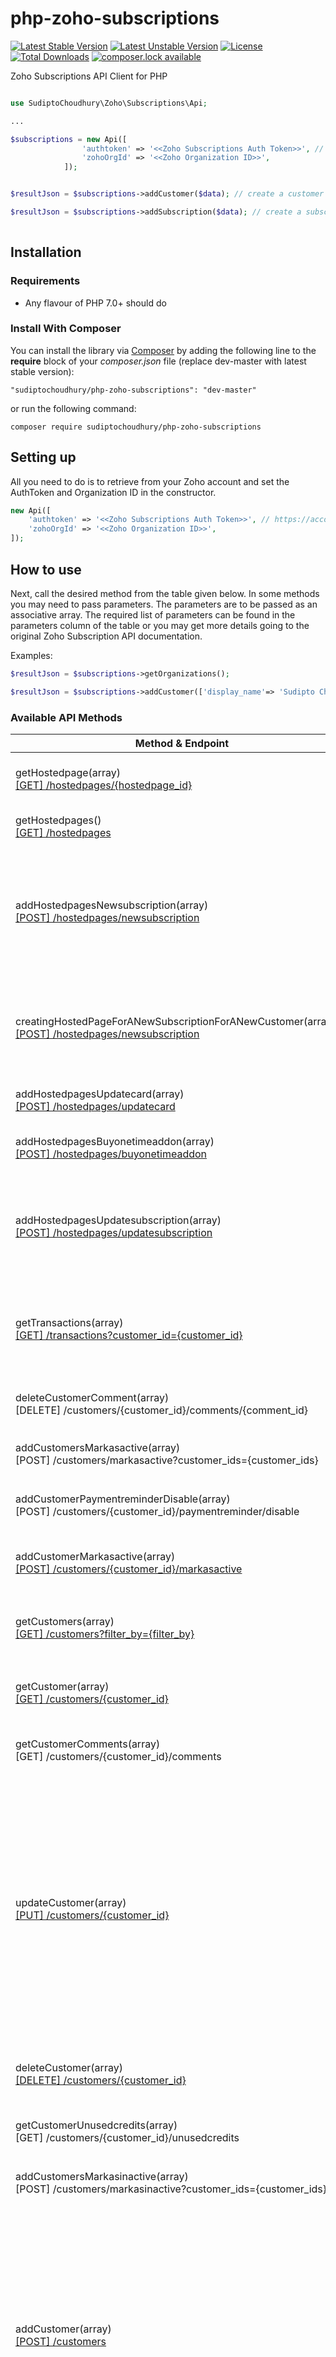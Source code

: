 # php-zoho-subscriptions

[![Latest Stable Version](https://poser.pugx.org/sudiptochoudhury/php-zoho-subscriptions/version)](https://packagist.org/packages/sudiptochoudhury/php-zoho-subscriptions)
[![Latest Unstable Version](https://poser.pugx.org/sudiptochoudhury/php-zoho-subscriptions/v/unstable)](//packagist.org/packages/sudiptochoudhury/php-zoho-subscriptions)
[![License](https://poser.pugx.org/sudiptochoudhury/php-zoho-subscriptions/license)](https://packagist.org/packages/sudiptochoudhury/php-zoho-subscriptions)
[![Total Downloads](https://poser.pugx.org/sudiptochoudhury/php-zoho-subscriptions/downloads)](https://packagist.org/packages/sudiptochoudhury/php-zoho-subscriptions)
[![composer.lock available](https://poser.pugx.org/sudiptochoudhury/php-zoho-subscriptions/composerlock)](https://packagist.org/packages/sudiptochoudhury/php-zoho-subscriptions)


Zoho Subscriptions API Client for PHP

```php

use SudiptoChoudhury\Zoho\Subscriptions\Api;

...

$subscriptions = new Api([
                'authtoken' => '<<Zoho Subscriptions Auth Token>>', // https://accounts.zoho.com/apiauthtoken/nb/create
                'zohoOrgId' => '<<Zoho Organization ID>>',
            ]);


$resultJson = $subscriptions->addCustomer($data); // create a customer

$resultJson = $subscriptions->addSubscription($data); // create a subscription
 
```
<a name="install"/>

## Installation

<a name="requirements"/>

### Requirements

- Any flavour of PHP 7.0+ should do

<a name="install-composer"/>

### Install With Composer

You can install the library via [Composer](http://getcomposer.org) by adding the following line to the 
**require** block of your *composer.json* file (replace dev-master with latest stable version):

````
"sudiptochoudhury/php-zoho-subscriptions": "dev-master"
````

or run the following command:

````
composer require sudiptochoudhury/php-zoho-subscriptions
````

<a name="setting-up"/>

## Setting up

All you need to do is to retrieve from your Zoho account and set the AuthToken and Organization ID in the constructor. 
````php
new Api([
    'authtoken' => '<<Zoho Subscriptions Auth Token>>', // https://accounts.zoho.com/apiauthtoken/nb/create
    'zohoOrgId' => '<<Zoho Organization ID>>',
]);
````

<a name="how-to"/>

## How to use

Next, call the desired method from the table given below. In some methods you may need to pass parameters. The parameters
are to be passed as an associative array. The required list of parameters can be found in the parameters column of the
table or you may get more details going to the original Zoho Subscription API documentation.

Examples:
````php
$resultJson = $subscriptions->getOrganizations(); 

$resultJson = $subscriptions->addCustomer(['display_name'=> 'Sudipto Choudhury', 'email'=> 'mail@sudipto.net']); // create a customer

````

### Available API Methods

| Method & Endpoint | Parameters | Description |
|-------------------|------------|-------------|
getHostedpage(array)<br/>[ \[GET\] /hostedpages/{hostedpage_id} ](https://zoho.com/subscriptions/api/v1/#retrieve-a-hosted-page) | hostedpage_id | *Getting the details of a particular hosted page*<br/>**PlaceHolder to replace** : `hostedpage_id`<br/>[API DOC](https://zoho.com/subscriptions/api/v1/#retrieve-a-hosted-page)<br/>[HELP DOC](http://zoho.com/subscriptions/help/hosted-pages.html) |
getHostedpages()<br/>[ \[GET\] /hostedpages ](https://zoho.com/subscriptions/api/v1/#list-of-hostedpages) |  | *Listing all the hostedpages*<br/>[API DOC](https://zoho.com/subscriptions/api/v1/#list-of-hostedpages)<br/>[HELP DOC](http://zoho.com/subscriptions/help/hosted-pages.html) |
addHostedpagesNewsubscription(array)<br/>[ \[POST\] /hostedpages/newsubscription ](https://zoho.com/subscriptions/api/v1/#create-a-subscription93) | customer_id<br/>contactpersons<br/>plan<br/>addons<br/>starts_at<br/>custom_fields<br/>coupon_code<br/>reference_id<br/>additional_param<br/>redirect_url | *Creating a hosted page for a new subscription for an existing customer*<br/>[API DOC](https://zoho.com/subscriptions/api/v1/#create-a-subscription93)<br/>[HELP DOC](http://zoho.com/subscriptions/help/hosted-pages.html) |
creatingHostedPageForANewSubscriptionForANewCustomer(array)<br/>[ \[POST\] /hostedpages/newsubscription ](https://zoho.com/subscriptions/api/v1/#create-a-subscription93) | plan<br/>addons<br/>starts_at<br/>custom_fields<br/>coupon_code<br/>reference_id<br/>additional_param<br/>redirect_url | *Creating a hosted page for a new subscription for a new customer*<br/>[API DOC](https://zoho.com/subscriptions/api/v1/#create-a-subscription93)<br/>[HELP DOC](http://zoho.com/subscriptions/help/hosted-pages.html) |
addHostedpagesUpdatecard(array)<br/>[ \[POST\] /hostedpages/updatecard ](https://zoho.com/subscriptions/api/v1/#create-a-subscription93) | subscription_id<br/>additional_param<br/>redirect_url | *Creating a hosted page for updating a card linked to a specific subscription*<br/>[API DOC](https://zoho.com/subscriptions/api/v1/#create-a-subscription93)<br/>[HELP DOC](http://zoho.com/subscriptions/help/hosted-pages.html) |
addHostedpagesBuyonetimeaddon(array)<br/>[ \[POST\] /hostedpages/buyonetimeaddon ](https://www.zoho.com/subscriptions/api/v1/#buy-one-time-addon-for-a-subscription) | subscription_id<br/>addons<br/>additional_param<br/>redirect_url | *Creating a hosted page for onetime addon purchase*<br/>[API DOC](https://www.zoho.com/subscriptions/api/v1/#buy-one-time-addon-for-a-subscription)<br/>[HELP DOC](http://zoho.com/subscriptions/help/hosted-pages.html) |
addHostedpagesUpdatesubscription(array)<br/>[ \[POST\] /hostedpages/updatesubscription ](https://www.zoho.com/subscriptions/api/v1/#update-a-subscription100) | subscription_id<br/>contactpersons<br/>plan<br/>addons<br/>reference_id<br/>starts_at<br/>additional_param<br/>redirect_url | *Creating a hosted page for updating an existing subscription*<br/>[API DOC](https://www.zoho.com/subscriptions/api/v1/#update-a-subscription100)<br/>[HELP DOC](http://zoho.com/subscriptions/help/hosted-pages.html) |
getTransactions(array)<br/>[ \[GET\] /transactions?customer_id={customer_id} ](https://www.zoho.com/subscriptions/api/v1/#Customers_List_Of_transactions) | customer_id | *List all transactions of a particular customer*<br/>**Allowed parameters and its allowed values** :<br/> 1)`filter_by` : TransactionType.(All\|INVOICE\|PAYMENT\|CREDIT\|REFUND)<br/> 2)`customer_id` : Customer ID of the customer<br/>**PlaceHolder to replace** : <br/> `customer_id`<br/>[API DOC](https://www.zoho.com/subscriptions/api/v1/#Customers_List_Of_transactions)<br/>[HELP DOC](https://www.zoho.com/subscriptions/help/trans-overview.html) |
deleteCustomerComment(array)<br/> \[DELETE\] /customers/{customer_id}/comments/{comment_id}  | customer_id<br/>comment_id | *Delete a particular customer comment.*<br/>**PlaceHolder to replace** : <br/> `customer_id`<br/> `comment_id` |
addCustomersMarkasactive(array)<br/> \[POST\] /customers/markasactive?customer_ids={customer_ids}  | customer_ids | *Bulk marking multiple customers as active*<br/>**Placeholders to replace** : <br/> `customer_ids`<br/>`customer_ids` should be replaced by customer id's seperated by comma |
addCustomerPaymentreminderDisable(array)<br/> \[POST\] /customers/{customer_id}/paymentreminder/disable  | customer_id | *Disabling payment reminder for a particular customer*<br/>**Placeholders to replace** : <br/> <br/> `customer_id` |
addCustomerMarkasactive(array)<br/>[ \[POST\] /customers/{customer_id}/markasactive ](https://www.zoho.com/subscriptions/api/v1/#Customers_Mark_as_active) | customer_id | *Marking a particular customer as active*<br/>**Placeholders to replace** : <br/> `customer_id`<br/>[API DOC](https://www.zoho.com/subscriptions/api/v1/#Customers_Mark_as_active)<br/>[HELP DOC](https://www.zoho.com/subscriptions/help/customer.html#make-customer-inactive) |
getCustomers(array)<br/>[ \[GET\] /customers?filter_by={filter_by} ](https://www.zoho.com/subscriptions/api/v1/#Customers_List_all_customers) | filter_by | *Retrieving details of all the customers*<br/>**Allowed parameters and its allowed values** :<br/> 1)`filter_by` : Status.(All\|Active\|Inactive\|Gapps\|Crm\|NonSubscribers\|PortalEnabled\|PortalDisabled)<br/>[API DOC](https://www.zoho.com/subscriptions/api/v1/#Customers_List_all_customers)<br/>[HELP DOC](http://zoho.com/subscriptions/help/customer.html) |
getCustomer(array)<br/>[ \[GET\] /customers/{customer_id} ](https://www.zoho.com/subscriptions/api/v1/#Customers_Retrieve_a_customer) | customer_id | *Retrieving details of a particular customer*<br/>**PlaceHolder to replace** : <br/> `customer_id`<br/>[API DOC](https://www.zoho.com/subscriptions/api/v1/#Customers_Retrieve_a_customer)<br/>[HELP DOC](http://zoho.com/subscriptions/help/customer.html) |
getCustomerComments(array)<br/> \[GET\] /customers/{customer_id}/comments  | customer_id | *Retrieving comments of a particular customer*<br/>**PlaceHolder to replace** : <br/> `customer_id`<br/>[HELP DOC](http://zoho.com/subscriptions/help/customer.html) |
updateCustomer(array)<br/>[ \[PUT\] /customers/{customer_id} ](https://www.zoho.com/subscriptions/api/v1/#Customers_Update_a_customer) | customer_id<br/>display_name<br/>salutation<br/>first_name<br/>last_name<br/>email<br/>company_name<br/>phone<br/>mobile<br/>website<br/>twitter<br/>facebook<br/>billing_address<br/>shipping_address<br/>currency_code<br/>notes<br/>payment_terms<br/>payment_terms_label<br/>ach_supported<br/>custom_fields<br/>default_templates | *Updating the details of a particular customer*<br/>**PlaceHolder to replace** : <br/> `customer_id`<br/>[API DOC](https://www.zoho.com/subscriptions/api/v1/#Customers_Update_a_customer)<br/>[HELP DOC](https://www.zoho.com/subscriptions/help/customer.html) |
deleteCustomer(array)<br/>[ \[DELETE\] /customers/{customer_id} ](https://www.zoho.com/subscriptions/api/v1/#Customers_Delete_a_customer) | customer_id | *Delete a particular customer.*<br/>**PlaceHolder to replace** : <br/> `customer_id`<br/>[API DOC](https://www.zoho.com/subscriptions/api/v1/#Customers_Delete_a_customer)<br/>[HELP DOC](https://www.zoho.com/subscriptions/help/customer.html#deleting-customer) |
getCustomerUnusedcredits(array)<br/> \[GET\] /customers/{customer_id}/unusedcredits  | customer_id | *Unused credit of a particular customer*<br/>**PlaceHolder to replace** : <br/> `customer_id`<br/>[HELP DOC](http://zoho.com/subscriptions/help/customer.html) |
addCustomersMarkasinactive(array)<br/> \[POST\] /customers/markasinactive?customer_ids={customer_ids}  | customer_ids | *Bulk marking multiple customers as inactive*<br/>**Placeholders to replace** : <br/> `customer_ids`<br/>`customer_ids` should be replaced by customer id's seperated by comma |
addCustomer(array)<br/>[ \[POST\] /customers ](https://www.zoho.com/subscriptions/api/v1/#Customers_Create_a_customer) | display_name<br/>salutation<br/>first_name<br/>last_name<br/>email<br/>company_name<br/>phone<br/>mobile<br/>website<br/>twitter<br/>facebook<br/>billing_address<br/>shipping_address<br/>currency_code<br/>notes<br/>payment_terms<br/>payment_terms_label<br/>ach_supported<br/>custom_fields<br/>default_templates | *Creating a new customer*<br/>[API DOC](https://www.zoho.com/subscriptions/api/v1/#Customers_Create_a_customer)<br/>[HELP DOC](https://www.zoho.com/subscriptions/help/customer.html#creating-customer) |
bulkDeleteCustomers(array)<br/> \[DELETE\] /customers?customer_ids={customer_ids}  | customer_ids | *Bulk deleting customers*<br/>**PlaceHolders to replace** : <br/> `customer_ids`<br/>`customer_ids` should be passed as a param. Make sure that the customer_ids are seperated by ,(comma)<br/>*Eg: customer_ids=112072000001700227,11207200001700228*<br/>[HELP DOC](https://www.zoho.com/subscriptions/help/customer.html#deleting-customer) |
addCustomerMarkasinactive(array)<br/>[ \[POST\] /customers/{customer_id}/markasinactive ](https://www.zoho.com/subscriptions/api/v1/#Customers_Mark_as_inactive) | customer_id | *Marking a particular customer as inactive*<br/>**Placeholders to replace** : <br/> `customer_id`<br/>[API DOC](https://www.zoho.com/subscriptions/api/v1/#Customers_Mark_as_inactive)<br/>[HELP DOC](https://www.zoho.com/subscriptions/help/customer.html#make-customer-inactive) |
addCustomerPaymentreminderEnable(array)<br/> \[POST\] /customers/{customer_id}/paymentreminder/enable  | customer_id | *Enabling payment reminder for a particular customer*<br/>**Placeholders to replace** : <br/> `customer_id` |
deleteCustomerAddress(array)<br/> \[DELETE\] /customers/{customer_id}/address/{address_id}  | customer_id<br/>address_id | *Delete an existing customer's address.*<br/>**PlaceHolder to replace** : <br/> `customer_id`<br/> `address_id` |
deleteCustomerPaypalaccount(array)<br/> \[DELETE\] /customers/{customer_id}/paypalaccounts/{paypal_id}  | customer_id<br/>paypal_id | *To delete a particular PayPal account of a particular customer*<br/>**PlaceHolders to replace** : <br/> `customer_id`<br/> `paypal_id` |
deleteProduct(array)<br/>[ \[DELETE\] /products/{product_id} ](https://www.zoho.com/subscriptions/api/v1/#Products_Delete_a_product) | product_id | *Delete an existing product.*<br/>**PlaceHolder to replace** : <br/> `product_id`<br/>[API DOC](https://www.zoho.com/subscriptions/api/v1/#Products_Delete_a_product)<br/>[HELP DOC](https://www.zoho.com/subscriptions/help/product.html#delete-product) |
updateProduct(array)<br/>[ \[PUT\] /products/{product_id} ](https://www.zoho.com/subscriptions/api/v1/#Products_Update_a_product) | product_id<br/>name<br/>description<br/>email_ids<br/>redirect_url | *Updating the details of a particular product*<br/>**PlaceHolder to replace** : <br/> `product_id`<br/>[API DOC](https://www.zoho.com/subscriptions/api/v1/#Products_Update_a_product)<br/>[HELP DOC](https://www.zoho.com/subscriptions/help/product.html#edit-product) |
addProduct(array)<br/>[ \[POST\] /products ](https://www.zoho.com/subscriptions/api/v1/#Products_Create_a_product) | name<br/>description<br/>email_ids<br/>redirect_url | *Creating a new product*<br/>[API DOC](https://www.zoho.com/subscriptions/api/v1/#Products_Create_a_product)<br/>[HELP DOC](https://www.zoho.com/subscriptions/help/product.html#create-product) |
getProduct(array)<br/>[ \[GET\] /products/{product_id}?showchild={showchild} ](https://www.zoho.com/subscriptions/api/v1/#Products_Retrieve_a_product) | product_id<br/>showchild | *Retreiving details of a product*<br/>**Placeholders to be replaced** : <br/> `product_id`<br/>**Allowed parameters and its allowed values** :<br/> 1)`show_child` : true\|false<br/>If show_child paramter is provided, all the plans, add-ons, couopons created under the product will be retreived.<br/>[API DOC](https://www.zoho.com/subscriptions/api/v1/#Products_Retrieve_a_product)<br/>[HELP DOC](https://www.zoho.com/subscriptions/help/product.html) |
addProductMarkasinactive(array)<br/>[ \[POST\] /products/{product_id}/markasinactive ](https://www.zoho.com/subscriptions/api/v1/#Products_Mark_as_active) | product_id | *Marking a particular product as active*<br/>**Placeholders to replace** : <br/> `product_id`<br/>[API DOC](https://www.zoho.com/subscriptions/api/v1/#Products_Mark_as_active)<br/>[HELP DOC](http://zoho.com/subscriptions/help/product.html) |
getProducts(array)<br/>[ \[GET\] /products?filter_by={filter_by} ](https://www.zoho.com/subscriptions/api/v1/#Products_List_of_all_products) | filter_by | *List of all Products*<br/>**Allowed parameters and its allowed values** :<br/> 1)`filter_by` : ProductStatus.(All\|ACTIVE\|INACTIVE\|search)<br/>[API DOC](https://www.zoho.com/subscriptions/api/v1/#Products_List_of_all_products)<br/>[HELP DOC](http://zoho.com/subscriptions/help/product.html) |
markAProductAsInactive(array)<br/>[ \[POST\] /products/{product_id}/markasinactive ](https://www.zoho.com/subscriptions/api/v1/#Products_Mark_as_inactive) | product_id | *Marking a particular product as inactive*<br/>**Placeholders to replace** : <br/> `product_id`<br/>[API DOC](https://www.zoho.com/subscriptions/api/v1/#Products_Mark_as_inactive)<br/>[HELP DOC](https://www.zoho.com/subscriptions/help/product.html#make-product-inactive) |
deleteSalesperson(array)<br/> \[DELETE\] /salespersons/{salesperson_id}  | salesperson_id | *Delete an existing salesperson*<br/>**PlaceHolders to be replaced :**<br/> `salesperson_id` |
bulkDeleteSalesperons(array)<br/> \[DELETE\] /salespersons?salesperson_ids={salesperson_ids}  | salesperson_ids | *Bulk delete multiple sales persons*<br/>**PlaceHolders to be replaced : **<br/> `salesperson_ids`<br/>`salesperson_ids` should be replaced by sales person ids seperated by commas(,) |
getSalespersons()<br/> \[GET\] /salespersons  |  | *List details of all sales person* |
deleteCreditnoteRefund(array)<br/> \[DELETE\] /creditnotes/{creditnote_id}/refunds/{refund_id}  | creditnote_id<br/>refund_id | *Delete an existing credit note refund*<br/>**PlaceHolder to replace** : <br/> `creditnote_id`<br/> `refund_id` |
deleteCreditnote(array)<br/>[ \[DELETE\] /creditnotes/{creditnote_id} ](https://www.zoho.com/subscriptions/api/v1/#Credit-Notes_Delete_a_credit_note) | creditnote_id | *Delete an existing credit note*<br/>**PlaceHolder to replace** : <br/> `creditnote_id`<br/>[API DOC](https://www.zoho.com/subscriptions/api/v1/#Credit-Notes_Delete_a_credit_note) |
deleteCreditnoteComment(array)<br/> \[DELETE\] /creditnotes/{creditnote_id}/comments/{comment_id}  | creditnote_id<br/>comment_id | *Delete a comment for a credit note*<br/>**PlaceHolder to replace** : <br/> `creditnote_id`<br/> `comment_id` |
getCreditnotesRefund(array)<br/>[ \[GET\] /creditnotes/refunds/{refund_id} ](https://www.zoho.com/subscriptions/api/v1/#retrieve-refund-details) | refund_id | *Details of an existing refund*<br/>**Placeholders to replace** : <br/> `refund_id`<br/>[API DOC](https://www.zoho.com/subscriptions/api/v1/#retrieve-refund-details) |
addCreditnoteRefunds(array)<br/> \[POST\] /creditnotes/{creditnote_id}/refunds  | creditnote_id<br/>amount<br/>description | *Refund an existing credit note*<br/>**PlaceHolder to replace** : <br/> `creditnote_id`<br/>[HELP DOC](https://www.zoho.com/subscriptions/help/trans-creditnote.html#refund) |
deleteCreditnoteInvoice(array)<br/> \[DELETE\] /creditnotes/{creditnote_id}/invoices/{creditnote_invoice_id}  | creditnote_id<br/>creditnote_invoice_id | *Delete the credits applied to invoices*<br/>**PlaceHolder to replace** : <br/> `creditnote_id`<br/> `creditnote_invoice_id` |
addCreditnoteInvoices(array)<br/> \[POST\] /creditnotes/{creditnote_id}/invoices  | creditnote_id<br/>invoices | *Apply credits from credit note to invoices*<br/>**PlaceHolders to be replaced :**<br/> `creditnote_id` |
addInvoiceEmail(array)<br/> \[POST\] /invoices/{creditnote_id}/email  | creditnote_id<br/>to_mail_ids<br/>cc_mail_ids<br/>subject<br/>body | *Email a particular credit note*<br/>**Placeholders to replace** : <br/> `creditnote_id` |
addCreditnoteConverttoopen(array)<br/>[ \[POST\] /creditnotes/{creditnote_id}/converttoopen ](https://www.zoho.com/subscriptions/api/v1/#Credit-Notes_Open_a_voided_credit_note) | creditnote_id | *Convert a voided credit note to open*<br/>**PlaceHolder to replace** : <br/> `creditnote_id`<br/>[API DOC](https://www.zoho.com/subscriptions/api/v1/#Credit-Notes_Open_a_voided_credit_note) |
addCreditnoteVoid(array)<br/>[ \[POST\] /creditnotes/{creditnote_id}/void ](https://www.zoho.com/subscriptions/api/v1/#Credit-Notes_Void_a_credit_note) | creditnote_id | *Void an existing credit note for a particular customer*<br/>**PlaceHolder to replace** : <br/> `creditnote_id`<br/>[API DOC](https://www.zoho.com/subscriptions/api/v1/#Credit-Notes_Void_a_credit_note) |
getCreditnote(array)<br/>[ \[GET\] /creditnotes/{creditnotes_id} ](https://www.zoho.com/subscriptions/api/v1/#Credit-Notes_Retreive_a_credit_note) | creditnotes_id | *Retrieve an existing credit note*<br/>**PlaceHolder to replace** : <br/> `creditnote_id`<br/>[API DOC](https://www.zoho.com/subscriptions/api/v1/#Credit-Notes_Retreive_a_credit_note) |
addCreditnoteCustomfields(array)<br/> \[POST\] /creditnotes/{creditnote_id}/customfields  | creditnote_id<br/>custom_fields | *Updating custom fields for a credit note*<br/>*You can update custom fields only if they are configured*<br/>**Placeholders to replace** : <br/> `creditnote_id` |
addCreditnote(array)<br/>[ \[POST\] /creditnotes ](https://www.zoho.com/subscriptions/api/v1/#Credit-Notes_Create_a_credit_note) | customer_id<br/>contact_persons<br/>creditnote_number<br/>ignore_auto_number_generation<br/>reference_number<br/>date<br/>exchange_rate<br/>creditnote_items<br/>custom_fields<br/>notes<br/>terms<br/>template_id | *Creating a Credit note for particular customer*<br/>[API DOC](https://www.zoho.com/subscriptions/api/v1/#Credit-Notes_Create_a_credit_note)<br/>[HELP DOC](https://www.zoho.com/subscriptions/help/trans-creditnote.html#creditnote) |
bulkDeleteCreditnotes(array)<br/> \[DELETE\] /creditnotes?creditnote_ids={creditnote_ids}  | creditnote_ids | *Delete an existing credit note refund*<br/>**PlaceHolder to replace** : <br/> `creditnote_ids`<br/>`creditnote_ids` should be replaced by credit note ids seperated by commas(,) |
getPlans(array)<br/>[ \[GET\] /plans?product_id={product_id}&filter_by={filter_by} ](https://www.zoho.com/subscriptions/api/v1/#Plans_List_of_all_plans_of_a_product) | product_id<br/>filter_by | *Listing all the plans for a specific product*<br/>**Allowed parameters and its allowed values** :<br/> 1)`filter_by` : PlanStatus.(All\|ACTIVE\|INACTIVE\|search)<br/> 2)`product_id` : Product ID of a product. Allows to list all plans under the product.<br/> 3)`search_text` : Any text value. Allows to search plans matching the text provided.<br/>**PlaceHolders to replace** : <br/> `product_id`<br/>[API DOC](https://www.zoho.com/subscriptions/api/v1/#Plans_List_of_all_plans_of_a_product)<br/>[HELP DOC](http://zoho.com/subscriptions/help/plan.html) |
updatePlan(array)<br/>[ \[PUT\] /plans/{plan_code} ](https://www.zoho.com/subscriptions/api/v1/#Plans_Update_a_plan) | plan_code<br/>name<br/>recurring_price<br/>interval<br/>interval_unit<br/>billing_cycles<br/>trial_period<br/>setup_fee<br/>addons<br/>product_id<br/>account_id<br/>tax_id<br/>description | *Updating the details of a particular plan*<br/>**PlaceHolder to replace** : <br/> `plan_code`<br/>[API DOC](https://www.zoho.com/subscriptions/api/v1/#Plans_Update_a_plan)<br/>[HELP DOC](https://www.zoho.com/subscriptions/help/plan.html#edit-plan) |
addPlan(array)<br/>[ \[POST\] /plans ](https://www.zoho.com/subscriptions/api/v1/#Plans_Create_a_plan) | name<br/>plan_code<br/>product_id<br/>description<br/>interval<br/>interval_unit<br/>billing_cycles<br/>setup_price<br/>trial_period<br/>recurring_price<br/>account_id<br/>tax_id | *Creating a new plan*<br/>[API DOC](https://www.zoho.com/subscriptions/api/v1/#Plans_Create_a_plan)<br/>[HELP DOC](https://www.zoho.com/subscriptions/help/plan.html#create-plan) |
addPlanMarkasinactive(array)<br/>[ \[POST\] /plans/{plan_code}/markasinactive ](https://www.zoho.com/subscriptions/api/v1/#Plans_Mark_as_inactive) | plan_code | *Marking a plan as inactive*<br/>**Place Holders to replace** : <br/> ` plan_code `<br/>[API DOC](https://www.zoho.com/subscriptions/api/v1/#Plans_Mark_as_inactive)<br/>[HELP DOC](https://www.zoho.com/subscriptions/help/plan.html#make-plan-inactive) |
addPlanMarkasactive(array)<br/>[ \[POST\] /plans/{plan_code}/markasactive ](https://www.zoho.com/subscriptions/api/v1/#Plans_Mark_as_active) | plan_code | *Marking a plan as active*<br/>**Place Holders to replace** : <br/> ` plan_code `<br/>[API DOC](https://www.zoho.com/subscriptions/api/v1/#Plans_Mark_as_active)<br/>[HELP DOC](https://www.zoho.com/subscriptions/help/plan.html#make-plan-inactive) |
getPlan(array)<br/>[ \[GET\] /plans/{plan_code} ](https://www.zoho.com/subscriptions/api/v1/#Plans_Retrieve_a_plan) | plan_code | *Retreiving details of a particular plan*<br/>**PlaceHolder to replace** : <br/> `plan_code`<br/>[API DOC](https://www.zoho.com/subscriptions/api/v1/#Plans_Retrieve_a_plan)<br/>[HELP DOC](http://zoho.com/subscriptions/help/plan.html) |
deletePlan(array)<br/>[ \[DELETE\] /plans/{plan_code} ](https://www.zoho.com/subscriptions/api/v1/#Plans_Delete_a_plan) | plan_code | *Delete an existing plan. A plan can only be deleted if it has no transactions associated with it.*<br/>**PlaceHolder to replace** : <br/> `plan_code`<br/>[API DOC](https://www.zoho.com/subscriptions/api/v1/#Plans_Delete_a_plan)<br/>[HELP DOC](https://www.zoho.com/subscriptions/help/plan.html#delete-plan) |
listingAllPlans(array)<br/>[ \[GET\] /plans?filter_by={filter_by} ](https://www.zoho.com/subscriptions/api/v1/#Plans_List_all_plans) | filter_by | *Listing all the plans*<br/> <br/>**Allowed parameters and its allowed values** :<br/> 1)`filter_by` : PlanStatus.(All\|ACTIVE\|INACTIVE\|search)<br/> 2)`product_id` : Product ID of a product. Allows to list all plans under the product.<br/> 3)`search_text` : Any text value. Allows to search plans matching the text provided.<br/>[API DOC](https://www.zoho.com/subscriptions/api/v1/#Plans_List_all_plans)<br/>[HELP DOC](http://zoho.com/subscriptions/help/plan.html) |
addSubscriptionNotes(array)<br/>[ \[POST\] /subscriptions/{subscription_id}/notes ](https://www.zoho.com/subscriptions/api/v1/#Subscriptions_Add_a_note) | subscription_id<br/>description | *Notes related to a particular subscription can be added by any user at any time*<br/>**PlaceHolder to replace** : <br/> `subscription_id`<br/>[API DOC](https://www.zoho.com/subscriptions/api/v1/#Subscriptions_Add_a_note)<br/>[HELP DOC](http://zoho.com/subscriptions/help/subscription.html) |
addSubscriptionReactivate(array)<br/>[ \[POST\] /subscriptions/{subscription_id}/reactivate ](https://www.zoho.com/subscriptions/api/v1/#Subscriptions_Reactivate_subscription) | subscription_id | *Reactivating a subscription*<br/>*Only a subscription which is in **"non-renewing"** status can be reactivated*<br/>**PlaceHolder to replace** : <br/> `subscription_id`<br/>[API DOC](https://www.zoho.com/subscriptions/api/v1/#Subscriptions_Reactivate_subscription)<br/>[HELP DOC](http://zoho.com/subscriptions/help/subscription.html) |
deleteSubscriptionNote(array)<br/>[ \[DELETE\] /subscriptions/{subscription_id}/notes/{note_id} ](https://www.zoho.com/subscriptions/api/v1/#Subscriptions_Delete_a_note) | subscription_id<br/>note_id | *Delete a specific note associated to a particular subscription*<br/>**PlaceHolder to replace** : <br/> `subscription_id`<br/> `note_id`<br/>[API DOC](https://www.zoho.com/subscriptions/api/v1/#Subscriptions_Delete_a_note) |
addSubscription(array)<br/>[ \[POST\] /subscriptions ](https://www.zoho.com/subscriptions/api/v1/#Subscriptions_Create_a_subscription) | customer_id<br/>plan<br/>addons<br/>coupon_code<br/>payment_terms<br/>payment_terms_label<br/>starts_at<br/>exchange_rate<br/>salesperson_name<br/>reference_id<br/>custom_fields<br/>auto_collect<br/>card<br/>payment_gateways | *Creating an online subscription for an already existing customer*<br/>[API DOC](https://www.zoho.com/subscriptions/api/v1/#Subscriptions_Create_a_subscription)<br/>[HELP DOC](http://zoho.com/subscriptions/help/subscription.html) |
addSubscriptionsBulkcancel(array)<br/> \[POST\] /subscriptions/bulkcancel?subscription_ids={subscription_ids}  | subscription_ids | *Bulk cancelling multiple subscriptions*<br/>**You can only cancel 25 subscriptions at a time**<br/>**PlaceHolder to replace** : <br/> `subscription_ids`<br/>[HELP DOC](http://zoho.com/subscriptions/help/subscription.html) |
addSubscriptionLineitem(array)<br/>[ \[POST\] /subscriptions/{subscription_id}/lineitems/{plan_code} ](https://www.zoho.com/subscriptions/api/v1/#Subscriptions_Add_Edit_description_for_a_plan_in_line_items_list) | subscription_id<br/>plan_code<br/>description | *Add/Edit description to a particular plan in the line items list*<br/>**PlaceHolder to replace** : <br/> `subscription_id`<br/> `plan_code`<br/>[API DOC](https://www.zoho.com/subscriptions/api/v1/#Subscriptions_Add_Edit_description_for_a_plan_in_line_items_list)<br/>[HELP DOC](http://zoho.com/subscriptions/help/subscription.html) |
deleteSubscriptionCard(array)<br/>[ \[DELETE\] /subscriptions/{subscription_id}/card ](https://www.zoho.com/subscriptions/api/v1/#Subscriptions_Remove_Card) | subscription_id | *Delete a card associated with the subscription. Once removed, the subscription will become an offline subscription.*<br/>**PlaceHolder to replace** : <br/> `subscription_id`<br/>[API DOC](https://www.zoho.com/subscriptions/api/v1/#Subscriptions_Remove_Card) |
updateSubscription(array)<br/>[ \[PUT\] /subscriptions/{subscription_id} ](https://www.zoho.com/subscriptions/api/v1/#Subscriptions_Update_a_subscription) | subscription_id | *Updating the details of a particular subscription*<br/>**PlaceHolder to replace** : <br/> `subscription_id`<br/>[API DOC](https://www.zoho.com/subscriptions/api/v1/#Subscriptions_Update_a_subscription)<br/>[HELP DOC](http://zoho.com/subscriptions/help/subscription.html) |
addSubscriptionBankaccount(array)<br/> \[POST\] /subscriptions/{subscription_id}/bankaccount  | subscription_id<br/>auto_collect<br/>account_id | *Associate an existing bank account/Update to an existing bank account with a subscription*<br/>**PlaceHolder to replace** : <br/> `subscription_id`<br/>[HELP DOC](http://zoho.com/subscriptions/help/subscription.html) |
getSubscriptions(array)<br/>[ \[GET\] /subscriptions?filter_by={filter_by} ](https://www.zoho.com/subscriptions/api/v1/#Subscriptions_List_all_subscriptions) | filter_by | *Listing all the subscriptions*<br/>**Allowed parameters and its allowed values** :<br/> 1)`filter_by` : `SubscriptionStatus.(All\|IN_PROGRESS\|TRIAL\|FUTURE\|LIVE\|UNPAID\|PAST_DUE\|NON_RENEWING\|CANCELLED\|CANCELLED_FROM_DUNNING\|EXPIRED\|CREATION_FAILED\|TRIAL_EXPIRED\|CANCELLED_THIS_MONTH\|CANCELLED_LAST_MONTH\|ACTIVE)`<br/> `SubscriptionMode.(ONLINE\|OFFLINE)`<br/> 2)`customer_id` : Customer ID of a customer. Lists all invoices of a customer.<br/>[API DOC](https://www.zoho.com/subscriptions/api/v1/#Subscriptions_List_all_subscriptions)<br/>[HELP DOC](http://zoho.com/subscriptions/help/subscription.html) |
addSubscriptionAutocollect(array)<br/>[ \[POST\] /subscriptions/{subscription_id}/autocollect ](https://www.zoho.com/subscriptions/api/v1/#Subscriptions_Change_to_Online_Offline_mode) | subscription_id<br/>auto_collect | *Change a particular subscription to online mode*<br/>**PlaceHolder to replace** : <br/> `subscription_id`<br/>[API DOC](https://www.zoho.com/subscriptions/api/v1/#Subscriptions_Change_to_Online_Offline_mode)<br/>[HELP DOC](http://zoho.com/subscriptions/help/subscription.html) |
getSubscription(array)<br/>[ \[GET\] /subscriptions/{subscription_id} ](https://www.zoho.com/subscriptions/api/v1/#Subscriptions_Retrieve_a_subscription) | subscription_id | *Getting the details about a particular subscription*<br/>**PlaceHolder to replace** : <br/> `subscription_id`<br/>[API DOC](https://www.zoho.com/subscriptions/api/v1/#Subscriptions_Retrieve_a_subscription)<br/>[HELP DOC](http://zoho.com/subscriptions/help/subscription.html) |
addSubscriptionBuyonetimeaddon(array)<br/>[ \[POST\] /subscriptions/{subscription_id}/buyonetimeaddon ](https://www.zoho.com/subscriptions/api/v1/#Subscriptions_Buy_one-time_addon) | subscription_id<br/>addons<br/>exchange_rate<br/>coupon_code | *Include a one-time addon to a particular subscription*<br/>**PlaceHolder to replace** : <br/> `subscription_id`<br/>[API DOC](https://www.zoho.com/subscriptions/api/v1/#Subscriptions_Buy_one-time_addon)<br/>[HELP DOC](http://zoho.com/subscriptions/help/subscription.html) |
creatingAnOfflineSubscriptionForAnExistingCustomer(array)<br/>[ \[POST\] /subscriptions ](https://www.zoho.com/subscriptions/api/v1/#Subscriptions_Create_a_subscription) | customer_id<br/>plan<br/>addons<br/>coupon_code<br/>starts_at<br/>exchange_rate<br/>payment_terms<br/>payment_terms_label<br/>salesperson_name<br/>reference_id<br/>custom_fields<br/>auto_collect<br/>payment_gateways | *Creating an offline subscription for an already existing customer*<br/>[API DOC](https://www.zoho.com/subscriptions/api/v1/#Subscriptions_Create_a_subscription)<br/>[HELP DOC](http://zoho.com/subscriptions/help/subscription.html) |
addSubscriptionCoupon(array)<br/>[ \[POST\] /subscriptions/{subscription_id}/coupons/{coupon_code} ](https://www.zoho.com/subscriptions/api/v1/#Subscriptions_Associate_a_coupon) | subscription_id<br/>coupon_code | *Associating a coupon to a paricular subscription*<br/>**PlaceHolder to replace** : <br/> `subscription_id`<br/> `coupon_code`<br/>[API DOC](https://www.zoho.com/subscriptions/api/v1/#Subscriptions_Associate_a_coupon)<br/>[HELP DOC](http://zoho.com/subscriptions/help/subscription.html) |
deleteSubscription(array)<br/>[ \[DELETE\] /subscriptions/{subscription_id} ](https://www.zoho.com/subscriptions/api/v1/#Subscriptions_Delete_a_subscription) | subscription_id | *Deleting an existing subscription*<br/>**PlaceHolder to replace** : <br/> `subscription_id`<br/>[API DOC](https://www.zoho.com/subscriptions/api/v1/#Subscriptions_Delete_a_subscription)<br/>[HELP DOC](https://www.zoho.com/subscriptions/help/subscriptions.html#deleting-subscription) |
getSubscriptionScheduledchanges(array)<br/>[ \[GET\] /subscriptions/{subscription_id}/scheduledchanges ](https://www.zoho.com/subscriptions/api/v1/#Subscriptions_View_Scheduled_Changes) | subscription_id | *Retrieving the scheduled changes of a particular subscription*<br/>**PlaceHolder to replace** : <br/> `subscription_id`<br/>[API DOC](https://www.zoho.com/subscriptions/api/v1/#Subscriptions_View_Scheduled_Changes)<br/>[HELP DOC](http://zoho.com/subscriptions/help/subscription.html) |
addSubscriptionCard(array)<br/>[ \[POST\] /subscriptions/{subscription_id}/card ](https://www.zoho.com/subscriptions/api/v1/#Subscriptions_Update_Card) | subscription_id<br/>card_id<br/>auto_collect | *Associate/Update card with an existing card for a particular subscription*<br/>**PlaceHolder to replace** : <br/> `subscription_id`<br/>[API DOC](https://www.zoho.com/subscriptions/api/v1/#Subscriptions_Update_Card)<br/>[HELP DOC](http://zoho.com/subscriptions/help/subscription.html) |
getSubscriptionRecentactivities(array)<br/>[ \[GET\] /subscriptions/{subscription_id}/recentactivities ](https://www.zoho.com/subscriptions/api/v1/#Subscriptions_Subscription_Activities) | subscription_id | *Retrieving all activities of a particular subscription*<br/>**PlaceHolder to replace** : `subscription_id`<br/>[API DOC](https://www.zoho.com/subscriptions/api/v1/#Subscriptions_Subscription_Activities)<br/>[HELP DOC](http://zoho.com/subscriptions/help/subscription.html) |
getSubscriptionNotes(array)<br/> \[GET\] /subscriptions/{subscription_id}/notes  | subscription_id | *Retrieving notes of a particular subscription*<br/>**PlaceHolder to replace** : <br/> `subscription_id`<br/>[HELP DOC](http://zoho.com/subscriptions/help/subscription.html) |
deleteSubscriptionScheduledchanges(array)<br/> \[DELETE\] /subscriptions/{subscription_id}/scheduledchanges  | subscription_id | *Dropping the scheduled changes of a particular subscription*<br/>**PlaceHolder to replace** : <br/> `subscription_id` |
addSubscriptionCustomfields(array)<br/>[ \[POST\] /subscriptions/{subscription_id}/customfields ](https://www.zoho.com/subscriptions/api/v1/#Subscriptions_Update_Custom_Fields) | subscription_id<br/>custom_fields | *Update custome fields for a particular subscription*<br/>**PlaceHolder to replace** : `subscription_id`<br/>[API DOC](https://www.zoho.com/subscriptions/api/v1/#Subscriptions_Update_Custom_Fields)<br/>[HELP DOC](http://zoho.com/subscriptions/help/subscription.html) |
associateUpdateBankAccountToANewBankAccount(array)<br/> \[POST\] /subscriptions/{subscription_id}/bankaccount  | subscription_id<br/>bank_account<br/>auto_collect | *Associate/Update bank account with a new bank account for a particular subscription*<br/>**PlaceHolder to replace** : <br/> `subscription_id`<br/>[HELP DOC](http://zoho.com/subscriptions/help/subscription.html) |
addSubscriptionsCompute(array)<br/> \[POST\] /subscriptions/compute  | subscription_id<br/>plan<br/>addons<br/>coupon_code<br/>starts_at<br/>exchange_rate<br/>payment_terms<br/>payment_terms_label<br/>salesperson_name<br/>reference_id<br/>custom_fields<br/>auto_collect<br/>payment_gateways | *Preview amount of the subscription and invoice. This can be called while both at time of creating a subscription/updating a subscription.*<br/>*For compute during update, you will have to pass the subscription_id node in the JSON body*<br/>[HELP DOC](https://www.zoho.com/subscriptions/help/subscriptions.html) |
changeToOfflineMode(array)<br/>[ \[POST\] /subscriptions/{subscription_id}/autocollect ](https://www.zoho.com/subscriptions/api/v1/#Subscriptions_Change_to_Online_Offline_mode) | subscription_id<br/>auto_collect | *Change a particular subscription to offline mode*<br/>**PlaceHolder to replace** : <br/> `subscription_id`<br/>[API DOC](https://www.zoho.com/subscriptions/api/v1/#Subscriptions_Change_to_Online_Offline_mode)<br/>[HELP DOC](http://zoho.com/subscriptions/help/subscription.html) |
associateUpdateCardToANewCard(array)<br/>[ \[POST\] /subscriptions/{subscription_id}/card ](https://www.zoho.com/subscriptions/api/v1/#Subscriptions_Update_Card) | subscription_id<br/>card<br/>auto_collect | *Associate/Update card with a new card for a particular subscription*<br/>**PlaceHolder to replace** : <br/> `subscription_id`<br/>[API DOC](https://www.zoho.com/subscriptions/api/v1/#Subscriptions_Update_Card)<br/>[HELP DOC](http://zoho.com/subscriptions/help/subscription.html) |
addSubscriptionCharge(array)<br/>[ \[POST\] /subscriptions/{subscription_id}/charge ](https://www.zoho.com/subscriptions/api/v1/#Subscriptions_Add_Charge) | subscription_id<br/>amount<br/>description | *Charge a one-time amount for a subscription*<br/>**PlaceHolder to replace** : <br/> `subscription_id`<br/>[API DOC](https://www.zoho.com/subscriptions/api/v1/#Subscriptions_Add_Charge)<br/>[HELP DOC](http://zoho.com/subscriptions/help/subscription.html) |
creatingASubscriptionForANewCustomer(array)<br/>[ \[POST\] /subscriptions ](https://www.zoho.com/subscriptions/api/v1/#Subscriptions_Create_a_subscription) | customer<br/>card<br/>starts_at<br/>exchange_rate<br/>plan<br/>addons<br/>custom_fields<br/>payment_terms<br/>payment_terms_label<br/>coupon_code<br/>auto_collect<br/>salesperson_name<br/>reference_id<br/>payment_gateways | *Creating a subscription for a new customer*<br/>This works as a **quick-create**<br/>Customer while creating the subscription<br/>[API DOC](https://www.zoho.com/subscriptions/api/v1/#Subscriptions_Create_a_subscription)<br/>[HELP DOC](http://zoho.com/subscriptions/help/subscription.html) |
addSubscriptionCancel(array)<br/>[ \[POST\] /subscriptions/{subscription_id}/cancel?cancel_at_end={cancel_at_end} ](https://www.zoho.com/subscriptions/api/v1/#Subscriptions_Cancel_a_subscription) | subscription_id<br/>cancel_at_end | *Cancelling the subscription immediately*<br/>**PlaceHolder to replace** : <br/> `subscription_id`<br/>[API DOC](https://www.zoho.com/subscriptions/api/v1/#Subscriptions_Cancel_a_subscription)<br/>[HELP DOC](http://zoho.com/subscriptions/help/subscription.html) |
addSubscriptionPaypalaccount(array)<br/> \[POST\] /subscriptions/{subscription_id}/paypalaccount  | subscription_id<br/>paypal_id | *Associate/Update PayPal account with an existing PayPal account for a particular subscription*<br/>**PlaceHolder to replace** : <br/> `subscription_id`<br/>[HELP DOC](http://zoho.com/subscriptions/help/subscription.html) |
addSubscriptionPostpone(array)<br/>[ \[POST\] /subscriptions/{subscription_id}/postpone ](https://www.zoho.com/subscriptions/api/v1/#Subscriptions_Postpone_renewal) | subscription_id<br/>renewal_at | *Renewal date refers to the billing date of the subsequent term.*<br/>*You can postpone date of renewal of the subscription by specifying an appropriate date on which the customer should be billed. No prorated charges will be applied. Billing date for the subscription will be replaced by the date which you provide*<br/>**PlaceHolder to replace** : <br/> `subscription_id`<br/>[API DOC](https://www.zoho.com/subscriptions/api/v1/#Subscriptions_Postpone_renewal)<br/>[HELP DOC](http://zoho.com/subscriptions/help/subscription.html) |
deleteSubscriptionBankaccount(array)<br/> \[DELETE\] /subscriptions/{subscription_id}/bankaccount  | subscription_id | *Delete a bank account associated with the subscription. Once removed, the subscription will become an offline subscription.*<br/>**PlaceHolder to replace** : <br/> `subscription_id` |
addSubscriptionContactpersons(array)<br/>[ \[POST\] /subscriptions/{subscription_id}/contactpersons ](https://www.zoho.com/subscriptions/api/v1/#Subscriptions_Add_contact_person) | subscription_id<br/>contactpersons | *Associate an existing contact person with a particular subscription*<br/>**PlaceHolder to replace** : <br/> `subscription_id`<br/>[API DOC](https://www.zoho.com/subscriptions/api/v1/#Subscriptions_Add_contact_person)<br/>[HELP DOC](http://zoho.com/subscriptions/help/subscription.html) |
addSubscriptionReference(array)<br/>[ \[POST\] /subscriptions/{subscription_id}/reference ](https://www.zoho.com/subscriptions/api/v1/#Subscriptions_Update_Reference) | subscription_id<br/>reference_id | *Update reference id to easily identify and keep track of your subscription*<br/>**PlaceHolder to replace** : <br/> `subscription_id`<br/>[API DOC](https://www.zoho.com/subscriptions/api/v1/#Subscriptions_Update_Reference)<br/>[HELP DOC](http://zoho.com/subscriptions/help/subscription.html) |
listingAllSubscriptionsOfAParticularCustomer(array)<br/>[ \[GET\] /subscriptions?filter_by={filter_by}&customer_id={customer_id} ](https://www.zoho.com/subscriptions/api/v1/#Subscriptions_List_all_subscriptions) | filter_by<br/>customer_id | *Listing all the subscriptions*<br/>**Allowed parameters and its allowed values** :<br/> 1)`filter_by` : `SubscriptionStatus.(All\|IN_PROGRESS\|TRIAL\|FUTURE\|LIVE\|UNPAID\|PAST_DUE\|NON_RENEWING\|CANCELLED\|CANCELLED_FROM_DUNNING\|EXPIRED\|CREATION_FAILED\|TRIAL_EXPIRED\|CANCELLED_THIS_MONTH\|CANCELLED_LAST_MONTH\|ACTIVE)`<br/> `SubscriptionMode.(ONLINE\|OFFLINE)`<br/> 2)`customer_id` : Customer ID of a customer. Lists all invoices of a customer.<br/> <br/>**PlaceHolder to be placed** :<br/> <br/> `customer_id`<br/>[API DOC](https://www.zoho.com/subscriptions/api/v1/#Subscriptions_List_all_subscriptions)<br/>[HELP DOC](http://zoho.com/subscriptions/help/subscription.html) |
addEditDescriptionForAnAddOnInLineItemsList(array)<br/>[ \[POST\] /subscriptions/{subscription_id}/lineitems/{addon_code} ](https://www.zoho.com/subscriptions/api/v1/#Subscriptions_Add_Edit_description_for_a_addon_in_line_items_list) | subscription_id<br/>addon_code<br/>description | *Add/Edit description to a particular add-on in the line items list*<br/>**PlaceHolder to replace** : <br/> `subscription_id`<br/> `addon_code`<br/>[API DOC](https://www.zoho.com/subscriptions/api/v1/#Subscriptions_Add_Edit_description_for_a_addon_in_line_items_list)<br/>[HELP DOC](http://zoho.com/subscriptions/help/subscription.html) |
deleteSubscriptionCoupons(array)<br/>[ \[DELETE\] /subscriptions/{subscription_id}/coupons ](https://www.zoho.com/subscriptions/api/v1/#Subscriptions_Remove_a_coupon) | subscription_id | *To remove coupon associated with a subscription*<br/>**PlaceHolder to replace** : <br/> `subscription_id`<br/>[API DOC](https://www.zoho.com/subscriptions/api/v1/#Subscriptions_Remove_a_coupon) |
cancellingASubscriptionAtTheEndOfTerm(array)<br/>[ \[POST\] /subscriptions/{subscription_id}/cancel?cancel_at_end={cancel_at_end} ](https://www.zoho.com/subscriptions/api/v1/#Subscriptions_Cancel_a_subscription) | subscription_id<br/>cancel_at_end | *Cancelling the subscription at the end of term of subscription*<br/>**PlaceHolder to replace** : <br/> `subscription_id`<br/>[API DOC](https://www.zoho.com/subscriptions/api/v1/#Subscriptions_Cancel_a_subscription)<br/>[HELP DOC](http://zoho.com/subscriptions/help/subscription.html) |
addSubscriptionSalesperson(array)<br/>[ \[POST\] /subscriptions/{subscription_id}/salesperson ](https://www.zoho.com/subscriptions/api/v1/#Subscriptions_Update_Sales_Person) | subscription_id<br/>salesperson_name | *Update sales person associated with a particular subscription*<br/>**PlaceHolder to replace** : <br/> `subscription_id`<br/>[API DOC](https://www.zoho.com/subscriptions/api/v1/#Subscriptions_Update_Sales_Person)<br/>[HELP DOC](http://zoho.com/subscriptions/help/subscription.html) |
getCustomerCard(array)<br/>[ \[GET\] /customers/{customer_id}/cards/{card_id} ](https://www.zoho.com/subscriptions/api/v1/#Cards_Retrieve_a_credit_card_information) | customer_id<br/>card_id | *Retrieving details of a particular card for a particular customer*<br/>**Placeholders to replace** : <br/> `customer_id`<br/> `card_id`<br/>[API DOC](https://www.zoho.com/subscriptions/api/v1/#Cards_Retrieve_a_credit_card_information)<br/>[HELP DOC](https://www.zoho.com/subscriptions/help/customer.html) |
deleteCustomerCard(array)<br/>[ \[DELETE\] /customers/{customer_id}/cards/{card_id} ](https://www.zoho.com/subscriptions/api/v1/#Cards_Delete_a_credit_card) | customer_id<br/>card_id | *To delete a particular credit card for a customer*<br/>**PlaceHolders to replace** : <br/> `customer_id`<br/> `card_id`<br/>[API DOC](https://www.zoho.com/subscriptions/api/v1/#Cards_Delete_a_credit_card) |
addCustomerCards(array)<br/>[ \[POST\] /customers/{customer_id}/cards ](https://www.zoho.com/subscriptions/api/v1/#Cards_Create_a_new_credit_card) | customer_id<br/>card_number<br/>expiry_month<br/>expiry_year<br/>cvv_number<br/>first_name<br/>last_name<br/>street<br/>city<br/>state<br/>country<br/>zip<br/>payment_gateway | *Creating a new card for an existing customer*<br/>**PlaceHolder to replace** : `customer_id`<br/>[API DOC](https://www.zoho.com/subscriptions/api/v1/#Cards_Create_a_new_credit_card) |
getCustomerCards(array)<br/>[ \[GET\] /customers/{customer_id}/cards ](https://www.zoho.com/subscriptions/api/v1/#Cards_List_all_Active_Credit_Cards_of_a_Customer) | customer_id | *Retrieving details of all cards for a particular customer*<br/>**Placeholders to replace** : <br/> `customer_id`<br/>[API DOC](https://www.zoho.com/subscriptions/api/v1/#Cards_List_all_Active_Credit_Cards_of_a_Customer)<br/>[HELP DOC](https://www.zoho.com/subscriptions/help/customer.html) |
updateCustomerCard(array)<br/>[ \[PUT\] /customers/{customer_id}/cards/{card_id} ](https://www.zoho.com/subscriptions/api/v1/#Cards_Update_a_credit_card) | customer_id<br/>card_id<br/>card_number<br/>expiry_month<br/>expiry_year<br/>cvv_number<br/>first_name<br/>last_name<br/>street<br/>city<br/>state<br/>country<br/>zip<br/>payment_gateway | *Editing the existing Credit card information for a customer*<br/>**PlaceHolders to be replaced** : <br/> `customer_id`<br/> `card_id`<br/> <br/>[API DOC](https://www.zoho.com/subscriptions/api/v1/#Cards_Update_a_credit_card) |
addCouponMarkasactive(array)<br/>[ \[POST\] /coupons/{coupon_code}/markasactive ](https://www.zoho.com/subscriptions/api/v1/#Coupons_Mark_as_active) | coupon_code | *Marking a coupon as active*<br/>**Place Holders to replace** : <br/> ` coupon_code `<br/>[API DOC](https://www.zoho.com/subscriptions/api/v1/#Coupons_Mark_as_active)<br/>[HELP DOC](https://www.zoho.com/subscriptions/help/coupon.html#make-coupon-inactive) |
deleteCoupon(array)<br/>[ \[DELETE\] /coupons/{coupon_code} ](https://www.zoho.com/subscriptions/api/v1/#Coupons_Delete_a_coupon) | coupon_code | *Delete an existing coupon.*<br/>**PlaceHolders to replace** : <br/> `coupon_code`<br/>[API DOC](https://www.zoho.com/subscriptions/api/v1/#Coupons_Delete_a_coupon)<br/>[HELP DOC](https://www.zoho.com/subscriptions/help/coupon.html#delete-coupon) |
updateCoupon(array)<br/>[ \[PUT\] /coupons/{coupon_code} ](https://www.zoho.com/subscriptions/api/v1/#Coupons_Update_a_coupon) | coupon_code<br/>name<br/>description<br/>max_redemption<br/>expiry_at | *Updating the details of a particular coupon*<br/>**PlaceHolder to replace** : <br/> `coupon_code`<br/>[API DOC](https://www.zoho.com/subscriptions/api/v1/#Coupons_Update_a_coupon)<br/>[HELP DOC](https://www.zoho.com/subscriptions/help/coupon.html#edit-coupon) |
addCouponMarkasinactive(array)<br/>[ \[POST\] /coupons/{coupon_code}/markasinactive ](https://www.zoho.com/subscriptions/api/v1/#Coupons_Mark_as_inactive) | coupon_code | *Marking a coupon as inactive*<br/>**Place Holders to replace** : <br/> ` coupon_code `<br/>[API DOC](https://www.zoho.com/subscriptions/api/v1/#Coupons_Mark_as_inactive)<br/>[HELP DOC](https://www.zoho.com/subscriptions/help/coupon.html#make-coupon-inactive) |
addCoupon(array)<br/>[ \[POST\] /coupons ](https://www.zoho.com/subscriptions/api/v1/#Coupons_Create_an_coupon) | coupon_code<br/>name<br/>description<br/>type<br/>discount_by<br/>discount_value<br/>product_id<br/>max_redemption<br/>expiry_at<br/>apply_to_plans<br/>plans<br/>apply_to_addons<br/>addons | *Creating a new coupon*<br/>[API DOC](https://www.zoho.com/subscriptions/api/v1/#Coupons_Create_an_coupon)<br/>[HELP DOC](https://www.zoho.com/subscriptions/help/coupon.html#create-coupon) |
getCoupons(array)<br/>[ \[GET\] /coupons?filter_by={filter_by} ](https://www.zoho.com/subscriptions/api/v1/#Coupons_List_all_coupons) | filter_by | *Retrieving details of all coupons*<br/>**Allowed parameters and its allowed values** :<br/> 1)`filter_by` : CouponStatus.(All\|ACTIVE\|INACTIVE\|EXPIRED),search<br/> 2)`product_id` : Product ID of a product. Allows to list all coupons under the product.<br/> 3)`search_text` : Any text value. Allows to search coupons matching the text provided<br/>[API DOC](https://www.zoho.com/subscriptions/api/v1/#Coupons_List_all_coupons)<br/>[HELP DOC](http://zoho.com/subscriptions/help/coupon.html) |
getCoupon(array)<br/>[ \[GET\] /coupons/{coupon_code} ](https://www.zoho.com/subscriptions/api/v1/#Coupons_Retrieve_a_coupon) | coupon_code | *Retrieving details of a particular coupon*<br/>**PlaceHolder to replace** : `coupon_code`<br/>[API DOC](https://www.zoho.com/subscriptions/api/v1/#Coupons_Retrieve_a_coupon)<br/>[HELP DOC](http://zoho.com/subscriptions/help/coupon.html) |
getOrganizations()<br/> \[GET\] /organizations  |  | The Postman collection for the Zoho Subscriptions API contains the basic endpoints which are required to get started with the [Zoho Subscriptions](https://zoho.com/subscriptions) app.<br/>You can find the complete API documentation for Zoho Subscriptions [here](https://www.zoho.com/subscriptions/api/v1).<br/>You can also use our [help document](https://www.zoho.com/subscriptions/help) to get familiar with the UI.<br/>The following are the prerequisites for using this collection.<br/>- You should have at least one organization in [Zoho Subscriptions](https://subscriptions.zoho.com).<br/>- **Environment variable**: organizationid<br/>- **Environment variable**: authtoken<br/>- **Environment variable**: domain-url<br/>You will need to, first, set the environment variables (organizationid and authtoken) in Postman. You can read about it [here](https://www.getpostman.com/docs/environments).<br/>`domain-url` - Refers to the Domain URL that is going to be accessed.<br/>The next step is to obtain an authtoken in Zoho Subscriptions for setting the authtoken environment variable. Read in detail about how to obtain an authtoken [here](https://www.zoho.com/subscriptions/api/v1/#authentication).<br/>After setting the **authtoken** environment variable, you can use the below endpoint to get the list of organizations under your login. <br/>The `organization_id` node will hold the **organizationid** environment variable value.<br/>**P.S:**Replace the example values with your own values in all the end points. |
get()<br/> \[GET\] /  |  | Lists all resources API endpoint of Zoho Subscriptions |
getEvent(array)<br/>[ \[GET\] /events/{event_id} ](https://www.zoho.com/subscriptions/api/v1/#Events_Retrieve_an_event) | event_id | *Retrieving details of an existing event*<br/>**Placeholders to replace** : <br/> `event_id`<br/>[API DOC](https://www.zoho.com/subscriptions/api/v1/#Events_Retrieve_an_event) |
getEvents(array)<br/>[ \[GET\] /events?filter_by={filter_by} ](https://www.zoho.com/subscriptions/api/v1/#Events_List_of_events) | filter_by | *Retrieving list of all events*<br/>**Allowed parameters and its allowed values** :<br/> 1)`filter_by` : `EventTime.(All\|LastMonth\|LastWeek\|Today\|ThisWeek\|ThisMonth\|CustomDate)`<br/> `EventType.(All\|subscription_created\|subscription_upgraded\|subscription_downgraded\|subscription_renewed\|subscription_cancelled\|subscription_expiring\|subscription_expired\|onetimeaddon_purchased\|subscription_activation\|subscription_reactivated\|invoice_notification\|payment_thankyou\|payment_declined\|payment_refunded\|trial_expiring\|subscription_cancelling\|card_expired\|card_expiring\|subscription_ahead\|subscription_deleted\|creditnote_added\|creditnote_updated\|creditnote_deleted\|card_deleted\|billing_date_changed)`<br/> `InvoiceDate.(ThisMonth\|PreviousMonth)`<br/> 2)`event_start_date` : Custom start date in YYYY-MM-DD format.<br/> 3)`event_end_date` : Custom end date in YYYY-MM-DD format.<br/> 4)`sort_column` : `event_time\|event_id\|notified_time`<br/>[API DOC](https://www.zoho.com/subscriptions/api/v1/#Events_List_of_events) |
addPayment(array)<br/>[ \[POST\] /payments ](https://www.zoho.com/subscriptions/api/v1/#Payments_Create_a_payment) | customer_id<br/>amount<br/>date<br/>payment_mode<br/>description<br/>reference_number<br/>invoices<br/>exchange_rate<br/>bank_charges<br/>tax_account_id<br/>account_id<br/>custom_fields | *Recording a new offline payment for a customer*<br/>[API DOC](https://www.zoho.com/subscriptions/api/v1/#Payments_Create_a_payment)<br/>[HELP DOC](https://www.zoho.com/subscriptions/help/trans-payments.html#record-offline-payment) |
getPayment(array)<br/>[ \[GET\] /payments/{payment_id} ](https://www.zoho.com/subscriptions/api/v1/#Payments_Retrieve_a_payment) | payment_id | *Retrieve details of a particular payment*<br/>**Placeholders to replace** : <br/> `payment_id`<br/>[API DOC](https://www.zoho.com/subscriptions/api/v1/#Payments_Retrieve_a_payment) |
addPaymentRefunds(array)<br/> \[POST\] /payments/{payment_id}/refunds  | payment_id<br/>amount<br/>description | *A new credit note is created for the amount to be refund. Refund is then made for the credit note.*<br/>**Placeholders to replace** : <br/> `payment_id`<br/>[HELP DOC](https://www.zoho.com/subscriptions/help/trans-payments.html#refund-payment) |
deletePayment(array)<br/>[ \[DELETE\] /payments/{payment_id} ](https://www.zoho.com/subscriptions/api/v1/#Payments_Delete_a_payment) | payment_id | *Delete an existing payment.*<br/>**Placeholders to replace** : <br/> `payment_id`<br/>[API DOC](https://www.zoho.com/subscriptions/api/v1/#Payments_Delete_a_payment)<br/>[HELP DOC](https://www.zoho.com/subscriptions/help/trans-payments.html#delete-payment) |
updateCustomFieldsForPayment(array)<br/> \[POST\] /creditnotes/{creditnote_id}/customfields  | creditnote_id<br/>custom_fields | *Updating custom fields for a payment*<br/>*You can update custom fields only if they are configured*<br/>**Placeholders to replace** : <br/> `payment_id` |
updatePayment(array)<br/>[ \[PUT\] /payments/{payment_id} ](https://www.zoho.com/subscriptions/api/v1/#Payments_Update_a_payment) | payment_id<br/>customer_id<br/>amount<br/>date<br/>payment_mode<br/>description<br/>reference_number<br/>invoices<br/>exchange_rate<br/>bank_charges<br/>tax_account_id<br/>account_id<br/>custom_fields | *Update an existing new payment*<br/>**Placeholders to replace** : <br/> `payment_id`<br/>[API DOC](https://www.zoho.com/subscriptions/api/v1/#Payments_Update_a_payment) |
getWebhook(array)<br/> \[GET\] /webhooks/{webhook_id}  | webhook_id | *Retrieving details of a particular webhooks that has been triggered*<br/>**PlaceHolders to replace** : <br/> `webhook_id` |
getWebhooks()<br/> \[GET\] /webhooks  |  | *Retrieving details of all webhooks triggered*<br/>**Allowed parameters and its allowed values** :<br/> 1)`filter_by` : `WebhookInitiatedTime.(All\|LastMonth\|LastWeek\|Today\|ThisWeek\|ThisMonth\|CustomDate)`<br/> 2)`status_filter` : all\|success\|failure<br/> 3)`sort_column` : last_updated_time\|webhook_id<br/> 4)`webhook_initiated_start_date` : Webhook Custom initiated start date. Needed if CustomDate option is chosen for filter_by param.<br/> 5)`webhook_initiated_end_date` : Webhook Custom initiated end date. Needed if CustomDate option is chosen for filter_by param. |
updateCustomerContactperson(array)<br/>[ \[PUT\] /customers/{customer_id}/contactpersons/{contactperson_id} ](https://www.zoho.com/subscriptions/api/v1/#Contact-Persons_Update_a_contact_person) | customer_id<br/>contactperson_id<br/>salutation<br/>first_name<br/>last_name<br/>email<br/>phone<br/>mobile<br/>fax<br/>twitter<br/>designation<br/>department | *Updating a particular contact person for a particular customer*<br/>**Placeholders to replace** : <br/> `customer_id`<br/> `contactperson_id`<br/>[API DOC](https://www.zoho.com/subscriptions/api/v1/#Contact-Persons_Update_a_contact_person)<br/>[HELP DOC](https://www.zoho.com/subscriptions/help/customer.html#edit-delete-contact-person) |
addCustomerContactpersons(array)<br/>[ \[POST\] /customers/{customer_id}/contactpersons ](https://www.zoho.com/subscriptions/api/v1/#Contact-Persons_Create_a_contact_person) | customer_id<br/>salutation<br/>first_name<br/>last_name<br/>email<br/>phone<br/>mobile<br/>fax<br/>twitter<br/>designation<br/>department | *Creating a contact person for an existing customer*<br/>**Placeholders to replace** : <br/> `customer_id`<br/>[API DOC](https://www.zoho.com/subscriptions/api/v1/#Contact-Persons_Create_a_contact_person)<br/>[HELP DOC](https://www.zoho.com/subscriptions/help/customer.html#create-contact-person) |
getCustomerContactpersons(array)<br/>[ \[GET\] /customers/{customer_id}/contactpersons ](https://www.zoho.com/subscriptions/api/v1/#Contact-Persons_List_of_all_contact_persons) | customer_id | *List of all contact persons for a particular customer*<br/>**Placeholders to replace** :<br/> `customer_id`<br/>[API DOC](https://www.zoho.com/subscriptions/api/v1/#Contact-Persons_List_of_all_contact_persons)<br/>[HELP DOC](https://www.zoho.com/subscriptions/help/customer.html) |
addCustomerContactpersonPrimary(array)<br/> \[POST\] /customers/{customer_id}/contactpersons/{contactperson_id}/primary  | customer_id<br/>contactperson_id<br/>salutation<br/>first_name<br/>last_name<br/>email<br/>phone<br/>mobile<br/>fax<br/>twitter<br/>facebook | *Mark a contact person as primary contact for a customer*<br/>**Placeholders to replace** : <br/> `customer_id`<br/> `contactperson_id` |
deleteCustomerContactperson(array)<br/>[ \[DELETE\] /customers/{customer_id}/contactpersons/{contactperson_id} ](https://www.zoho.com/subscriptions/api/v1/#Contact-Persons_Delete_a_contact_person) | customer_id<br/>contactperson_id | *Delete an existing contact person.*<br/>**Placeholders to replace** : <br/> `customer_id`<br/> `contactperson_id`<br/>[API DOC](https://www.zoho.com/subscriptions/api/v1/#Contact-Persons_Delete_a_contact_person)<br/>[HELP DOC](https://www.zoho.com/subscriptions/help/customer.html#edit-delete-contact-person) |
getCustomerContactperson(array)<br/>[ \[GET\] /customers/{customer_id}/contactpersons/{contactperson_id} ](https://www.zoho.com/subscriptions/api/v1/#Contact-Persons_Retrieve_a_contact_person) | customer_id<br/>contactperson_id | *Retrieving details of a particular contact person for a particular customer*<br/>**Placeholders to replace** : <br/> `customer_id`<br/> `contactperson_id`<br/>[API DOC](https://www.zoho.com/subscriptions/api/v1/#Contact-Persons_Retrieve_a_contact_person)<br/>[HELP DOC](https://www.zoho.com/subscriptions/help/customer.html) |
deleteCustomerBankaccount(array)<br/> \[DELETE\] /customers/{customer_id}/bankaccounts/{account_id}  | customer_id<br/>account_id | *To delete a particular Bank account of a particular customer*<br/>**PlaceHolders to replace** :<br/> `customer_id`<br/> `account_id` |
updateCustomerBankaccount(array)<br/> \[PUT\] /customers/{customer_id}/bankaccounts/{account_id}  | customer_id<br/>account_id<br/>account_number<br/>routing_number<br/>account_type<br/>bank_name<br/>first_name<br/>last_name<br/>accept_license<br/>authorization_type<br/>payment_gateway | *Editing the existing Bank Account information for a particular customer*<br/>**PlaceHolders to replace** : <br/> `customer_id` <br/> `account_id`<br/> |
addCustomerBankaccounts(array)<br/> \[POST\] /customers/{customer_id}/bankaccounts  | customer_id<br/>account_number<br/>account_type<br/>routing_number<br/>bank_name<br/>first_name<br/>last_name<br/>accept_license<br/>authorization_type<br/>payment_gateway | *Creating a new bank account for a particular customer*<br/>**PlaceHolder to replace** : <br/> `customer_id`<br/> |
getCustomerBankaccount(array)<br/>[ \[GET\] /customers/{customer_id}/bankaccounts/{account_id} ](https://www.zoho.com/subscriptions/api/v1/#Bank-Accounts_Retrieve_a_bank_account_information) | customer_id<br/>account_id | *Retrieving details of a particular bank account for a particular customer*<br/>**Placeholders to replace** : <br/> `customer_id` <br/> `account_id`<br/>[API DOC](https://www.zoho.com/subscriptions/api/v1/#Bank-Accounts_Retrieve_a_bank_account_information)<br/>[HELP DOC](https://www.zoho.com/subscriptions/help/customer.html) |
addAddonMarkasactive(array)<br/>[ \[POST\] /addons/{addon_code}/markasactive ](https://www.zoho.com/subscriptions/api/v1/#Addons_Mark_as_active) | addon_code | *Marking an addon as active*<br/>**Place Holders to replace** : <br/> ` addon_code `<br/>[API DOC](https://www.zoho.com/subscriptions/api/v1/#Addons_Mark_as_active)<br/>[HELP DOC](https://www.zoho.com/subscriptions/help/addon.html#make-addon-inactive) |
addAddon(array)<br/>[ \[POST\] /addons ](https://www.zoho.com/subscriptions/api/v1/#Addons_Create_an_addon_of_package_type) | name<br/>addon_code<br/>description<br/>applicable_to_all_plans<br/>plans<br/>type<br/>unit_name<br/>pricing_scheme<br/>price_brackets<br/>interval_unit<br/>product_id<br/>account_id<br/>tax_id | *Creating a new addon of* **package** pricing scheme.<br/>[API DOC](https://www.zoho.com/subscriptions/api/v1/#Addons_Create_an_addon_of_package_type)<br/>[HELP DOC](https://www.zoho.com/subscriptions/help/addon.html#create-addon)<br/>To know more about [Pricing Scheme](https://www.zoho.com/subscriptions/help/addon.html#pricing-schemes) |
getAddon(array)<br/>[ \[GET\] /addons/{addon_code} ](https://www.zoho.com/subscriptions/api/v1/#Addons_Retrieve_an_addon) | addon_code | *Getting the Details of a particular add-on*<br/>**PlaceHolder to replace** :<br/> `addon_code`<br/>[API DOC](https://www.zoho.com/subscriptions/api/v1/#Addons_Retrieve_an_addon)<br/>[HELP DOC](http://zoho.com/subscriptions/help/addon.html) |
getAddons(array)<br/>[ \[GET\] /addons?filter_by={filter_by} ](https://www.zoho.com/subscriptions/api/v1/#Addons_List_all_addons) | filter_by | *Listing all the add-ons*<br/>**Allowed parameters and its allowed values** :<br/> 1)`filter_by` : AddonStatus.(All\|ACTIVE\|INACTIVE\|ONETIME\|RECURRING), search<br/> 2)`product_id` : Product ID of a product. Allows to list all plans under the product.<br/> 3)`plan_code` : Plan code. Filters add-ons associated to the provided plan code.<br/> 4)`search_text` : Any text value. Allows to search add-ons matching the text provided<br/>[API DOC](https://www.zoho.com/subscriptions/api/v1/#Addons_List_all_addons)<br/>[HELP DOC](http://zoho.com/subscriptions/help/addon.html) |
listAllAddOnsOfAProduct(array)<br/> \[GET\] /addons?product_id={product_id}&filter_by={filter_by}  | product_id<br/>filter_by | *Listing all the add-ons of a particular product*<br/>**PlaceHolders to replace**: `product_id`<br/>**Allowed filter_by values**<br/> 1)`filter_by` : AddonStatus.(All\|ACTIVE\|INACTIVE\|ONETIME\|RECURRING), search<br/> 2)`product_id` : Product ID of a product. Allows to list all plans under the product.<br/> 3)`plan_code` : Plan code. Filters add-ons associated to the provided plan code.<br/> 4)`search_text` : Any text value. Allows to search add-ons matching the text provided<br/>[HELP DOC](http://zoho.com/subscriptions/help/addon.html) |
creatingAnAddonOfTierType(array)<br/>[ \[POST\] /addons ](https://www.zoho.com/subscriptions/api/v1/#Addons_Create_an_addon_of_tier_type) | name<br/>addon_code<br/>description<br/>applicable_to_all_plans<br/>plans<br/>type<br/>pricing_scheme<br/>unit_name<br/>price_brackets<br/>interval_unit<br/>product_id<br/>account_id<br/>tax_id | *Creating a new addon of* **tier** pricing scheme.<br/>[API DOC](https://www.zoho.com/subscriptions/api/v1/#Addons_Create_an_addon_of_tier_type)<br/>[HELP DOC](https://www.zoho.com/subscriptions/help/addon.html#create-addon)<br/>To know more about [Pricing Scheme](https://www.zoho.com/subscriptions/help/addon.html#pricing-schemes) |
creatingAnAddonOfUnitType(array)<br/>[ \[POST\] /addons ](https://www.zoho.com/subscriptions/api/v1/#Addons_Create_an_addon_of_unit_type) | name<br/>addon_code<br/>description<br/>applicable_to_all_plans<br/>plans<br/>type<br/>pricing_scheme<br/>unit_name<br/>price_brackets<br/>interval_unit<br/>product_id<br/>account_id<br/>tax_id | *Creating a new addon of* **unit** pricing scheme.<br/>[API DOC](https://www.zoho.com/subscriptions/api/v1/#Addons_Create_an_addon_of_unit_type)<br/>[HELP DOC](https://www.zoho.com/subscriptions/help/addon.html#create-addon)<br/>To know more about [Pricing Scheme](https://www.zoho.com/subscriptions/help/addon.html#pricing-schemes) |
updateAddon(array)<br/>[ \[PUT\] /addons/{addon_code} ](https://www.zoho.com/subscriptions/api/v1/#Addons_Update_an_addon) | addon_code<br/>name<br/>unit_name<br/>pricing_scheme<br/>price_brackets<br/>type<br/>interval_unit<br/>applicable_to_all_plans<br/>plans<br/>product_id<br/>account_id<br/>description<br/>tax_id | *Updating the details of a particular addon*<br/>**PlaceHolder to replace** : <br/> `addon_code`<br/>[API DOC](https://www.zoho.com/subscriptions/api/v1/#Addons_Update_an_addon)<br/>[HELP DOC](https://www.zoho.com/subscriptions/help/addon.html#edit-addon) |
listAllAddOnsAssociatedToAPlan(array)<br/> \[GET\] /addons?plan_code={plan_code}&filter_by={filter_by}  | plan_code<br/>filter_by | *Listing all the add-ons associated to a particular plan*<br/>**PlaceHolders to replace**: <br/> `plan_code`<br/>**Allowed filter_by values**<br/> 1)`filter_by` : AddonStatus.(All\|ACTIVE\|INACTIVE\|ONETIME\|RECURRING), search<br/> 2)`product_id` : Product ID of a product. Allows to list all plans under the product.<br/> 3)`plan_code` : Plan code. Filters add-ons associated to the provided plan code.<br/> 4)`search_text` : Any text value. Allows to search add-ons matching the text provided<br/>[HELP DOC](http://zoho.com/subscriptions/help/addon.html) |
creatingAnAddonOfVolumeType(array)<br/>[ \[POST\] /addons ](https://www.zoho.com/subscriptions/api/v1/#Addons_Create_an_addon_of_volume_type) | name<br/>addon_code<br/>description<br/>applicable_to_all_plans<br/>plans<br/>type<br/>pricing_scheme<br/>unit_name<br/>price_brackets<br/>interval_unit<br/>product_id<br/>account_id<br/>tax_id | *Creating a new addon of* **volume** pricing scheme.<br/>[API DOC](https://www.zoho.com/subscriptions/api/v1/#Addons_Create_an_addon_of_volume_type)<br/>[HELP DOC](https://www.zoho.com/subscriptions/help/addon.html#create-addon)<br/>To know more about [Pricing Scheme](https://www.zoho.com/subscriptions/help/addon.html#pricing-schemes) |
deleteAddon(array)<br/>[ \[DELETE\] /addons/{addon_code} ](https://www.zoho.com/subscriptions/api/v1/#Addons_Delete_an_addon) | addon_code | *Deleting a particular addon*<br/>**PlaceHolder to replace** : <br/> <br/> `addon_code`<br/>[API DOC](https://www.zoho.com/subscriptions/api/v1/#Addons_Delete_an_addon)<br/>[HELP DOC](https://www.zoho.com/subscriptions/help/addon.html#delete-addon) |
addAddonMarkasinactive(array)<br/>[ \[POST\] /addons/{addon_code}/markasinactive ](https://www.zoho.com/subscriptions/api/v1/#Addons_Mark_as_inactive) | addon_code | *Marking an addon as inactive*<br/>**Place Holders to replace** : <br/> ` addon_code `<br/>[API DOC](https://www.zoho.com/subscriptions/api/v1/#Addons_Mark_as_inactive)<br/>[HELP DOC](https://www.zoho.com/subscriptions/help/addon.html#make-addon-inactive) |
addInvoiceCollect(array)<br/>[ \[POST\] /invoices/{invoice_id}/collect ](https://www.zoho.com/subscriptions/api/v1/#Invoices_Collect_charge_via_credit_card) | invoice_id<br/>card_id | *Charge a customer for an invoice with an existing card*<br/>**Placeholders to replace** : <br/> `invoice_id`<br/>[API DOC](https://www.zoho.com/subscriptions/api/v1/#Invoices_Collect_charge_via_credit_card) |
updateInvoiceAddress(array)<br/>[ \[PUT\] /invoices/{invoice_id}/address ](https://www.zoho.com/subscriptions/api/v1/#Invoices_Update_address) | invoice_id<br/>billing_address<br/>shipping_address | *Update shipping and billing address of an invoice*<br/>**Placeholders to replace** : <br/> `invoice_id`<br/>[API DOC](https://www.zoho.com/subscriptions/api/v1/#Invoices_Update_address) |
getInvoice(array)<br/>[ \[GET\] /invoices/{invoice_id} ](https://www.zoho.com/subscriptions/api/v1/#Invoices_Retrieve_an_invoice) | invoice_id | *Retrieve details of an existing invoice*<br/>**Placeholders to replace** : `invoice_id`<br/>[API DOC](https://www.zoho.com/subscriptions/api/v1/#Invoices_Retrieve_an_invoice) |
downloadAnInvoiceAsAPdfFile(array)<br/> \[GET\] /invoices/{invoice_id}?accept={accept}  | invoice_id<br/>accept | *Download a particular invoice as a pdf file*<br/>**Placeholders to replace** : <br/> `invoice_id` |
addInvoicesSent(array)<br/> \[POST\] /invoices/sent?invoice_ids={invoice_ids}  | invoice_ids | *Bulk making invoices as Sent*<br/>**Placeholders to replace** : <br/> `invoice_ids` |
getInvoices(array)<br/>[ \[GET\] /invoices?filter_by={filter_by} ](https://www.zoho.com/subscriptions/api/v1/#Invoices_List_all_invoices) | filter_by | *List of all invoices*<br/>**Allowed parameters and its allowed values** :<br/> 1)`filter_by` : `Status.(All\|Sent\|Draft\|OverDue\|Paid\|Void\|Unpaid\|PartiallyPaid\|Viewed)`<br/> `ACHPaymentInitiated`<br/> `InvoiceDate.(ThisMonth\|PreviousMonth)`<br/> 2)`customer_id` : Customer ID of a customer. Lists all invoices of a customer.<br/> 3)`subscription_id` : Subscription ID of a subscription. Lists all invoices of a subscription.<br/> <br/>[API DOC](https://www.zoho.com/subscriptions/api/v1/#Invoices_List_all_invoices) |
addInvoiceSalesperson(array)<br/>[ \[POST\] /invoices/{invoice_id}/salesperson ](https://www.zoho.com/subscriptions/api/v1/#Invoices_Email_an_invoice) | invoice_id<br/>salesperson_name | *Update sales person for a particular invoice*<br/>**Placeholders to replace** : <br/> `invoice_id`<br/>[API DOC](https://www.zoho.com/subscriptions/api/v1/#Invoices_Email_an_invoice) |
addInvoiceComments(array)<br/> \[POST\] /invoices/{invoice_id}/comments  | invoice_id<br/>description | *Add comments to an invoice*<br/>**Placeholders to replace** : <br/> `invoice_id` |
addInvoicePaymentreminderEnable(array)<br/> \[POST\] /invoices/{invoice_id}/paymentreminder/enable  | invoice_id | *Enabling payment reminder for a particular invoice*<br/>**Placeholders to replace** : <br/> `invoice_id` |
addInvoiceSent(array)<br/> \[POST\] /invoices/{invoice_id}/sent  | invoice_id | *Making a draft invoice as Sent*<br/>**Placeholders to replace** : <br/> `invoice_id` |
addInvoiceConvertoopen(array)<br/>[ \[POST\] /invoices/{invoice_id}/convertoopen ](https://www.zoho.com/subscriptions/api/v1/#Invoices_Convert_to_open) | invoice_id | *Change the status of an invoice to open*<br/>**Placeholders to replace** : <br/> `invoice_id`<br/>[API DOC](https://www.zoho.com/subscriptions/api/v1/#Invoices_Convert_to_open) |
getInvoiceRecentactivities(array)<br/> \[GET\] /invoices/{invoice_id}/recentactivities  | invoice_id | *Retrieving recent activities of a particular invoice*<br/>**Placeholders to replace** : <br/> `invoice_id` |
emailAnInvoice(array)<br/> \[POST\] /invoices/{invoice_id}/email  | invoice_id<br/>to_mail_ids<br/>cc_mail_ids<br/>subject<br/>body | *Email a particular invoice*<br/>**Placeholders to replace** : <br/> `invoice_id` |
deleteInvoiceComment(array)<br/> \[DELETE\] /invoices/{invoice_id}/comments/{comment_id}  | invoice_id<br/>comment_id | *Deleting a particular comment of an invoice*<br/>**Placeholders to replace** : <br/> `invoice_id`<br/> `comment_id` |
addInvoiceCustomfields(array)<br/>[ \[POST\] /invoices/{invoice_id}/customfields ](https://www.zoho.com/subscriptions/api/v1/#Invoices_Update_Custom_Fields) | invoice_id<br/>custom_fields | *Updating custom fields for an invoice*<br/>*You can update custom fields only if they are configured*<br/>**Placeholders to replace** : <br/> `invoice_id`<br/>[API DOC](https://www.zoho.com/subscriptions/api/v1/#Invoices_Update_Custom_Fields) |
addInvoicePaymentreminderDisable(array)<br/> \[POST\] /invoices/{invoice_id}/paymentreminder/disable  | invoice_id | *Stop all payment reminder for a particular invoice*<br/>**Placeholders to replace** : <br/> `invoice_id` |
getBankaccountPendinginvoices(array)<br/> \[GET\] /bankaccounts/{account_id}/pendinginvoices  | account_id | *Retrieving ACH pending invoices of a particular bank account*<br/>**Placeholders to replace** : <br/> `account_id` |
getInvoiceComments(array)<br/> \[GET\] /invoices/{invoice_id}/comments  | invoice_id | *Retrieving comments of a particular invoice*<br/>**Placeholders to replace** : <br/> `invoice_id` |
addInvoiceWriteoff(array)<br/>[ \[POST\] /invoices/{invoice_id}/writeoff ](https://www.zoho.com/subscriptions/api/v1/#Invoices_Write_off) | invoice_id | *Write off a particularinvoice*<br/>**Placeholders to replace** : <br/> `invoice_id`<br/>[API DOC](https://www.zoho.com/subscriptions/api/v1/#Invoices_Write_off) |
addInvoiceCancelwriteoff(array)<br/>[ \[POST\] /invoices/{invoice_id}/cancelwriteoff ](https://www.zoho.com/subscriptions/api/v1/#Invoices_Cancel_Write_off) | invoice_id | *Cancel write off for a particular invoice*<br/>**Placeholders to replace** : <br/> `invoice_id`<br/>[API DOC](https://www.zoho.com/subscriptions/api/v1/#Invoices_Cancel_Write_off) |
deleteInvoiceCreditsapplied(array)<br/> \[DELETE\] /invoices/{invoice_id}/creditsapplied/{creditnotes_invoice_id}  | invoice_id<br/>creditnotes_invoice_id | *Deleting an existing credit applied to the invoice.*<br/>**Placeholders to replace** : <br/> `invoice_id`<br/> `creditnotes_invoice_id` |
deleteInvoice(array)<br/> \[DELETE\] /invoices/{invoice_id}  | invoice_id | *Deleting an existing invoice.*<br/>**Placeholders to replace** : <br/> `invoice_id`<br/>[HELP DOC](https://www.zoho.com/subscriptions/kb/invoices/delete-an-invoice.html) |
collectChargeWithBankAccount(array)<br/>[ \[POST\] /invoices/{invoice_id}/collect ](https://www.zoho.com/subscriptions/api/v1/#Invoices_Collect_charge_via_bank_account) | invoice_id<br/>account_id | *Charge a customer for an invoice with an existing bank account*<br/>**Placeholders to replace** : <br/> `invoice_id`<br/>[API DOC](https://www.zoho.com/subscriptions/api/v1/#Invoices_Collect_charge_via_bank_account) |
addInvoicePaymentdate(array)<br/> \[POST\] /invoices/{invoice_id}/paymentdate  | invoice_id<br/>payment_expected_date<br/>stop_reminder_until_payment_expected_date | *Update expected payment date fop the invoice. Reminders won't be sent till the date specified*<br/>**Placeholders to replace** : <br/> `invoice_id` |
addInvoiceVoid(array)<br/>[ \[POST\] /invoices/{invoice_id}/void ](https://www.zoho.com/subscriptions/api/v1/#Invoices_Convert_to_void) | invoice_id | *Making an invoice as void*<br/>**Placeholders to replace** : <br/> `invoice_id`<br/>[API DOC](https://www.zoho.com/subscriptions/api/v1/#Invoices_Convert_to_void) |
addInvoiceCredits(array)<br/> \[POST\] /invoices/{invoice_id}/credits  | invoice_id<br/>apply_creditnotes | *Use the customer's open credits to the invoice*<br/>**PlaceHolders to be replaced :**<br/> `invoice_id`<br/> |
getPricebooks()<br/> \[GET\] /pricebooks  |  | *Retreiving list of all pricebooks* |
deleteOrganization(array)<br/> \[DELETE\] /organizations/{organization_id}  | organization_id | *Deleting a particular Organization*<br/>**PlaceHolders to be replaced :**<br/> `organization_id` |
listingAllOrganizations()<br/> \[GET\] /organizations  |  | *Retieving Details of all Organizations* |
